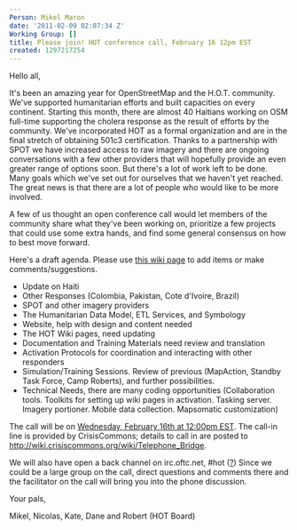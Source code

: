 ```yaml
---
Person: Mikel Maron
date: '2011-02-09 02:07:34 Z'
Working Group: []
title: Please join! HOT conference call, February 16 12pm EST
created: 1297217254
---
```

<p>Hello all,</p><p>It's been an amazing year for OpenStreetMap and the H.O.T. community. We've supported humanitarian efforts and built capacities on every continent. Starting this month, there are almost 40 Haitians working on OSM full-time supporting the cholera response as the result of efforts by the community. We've incorporated HOT as a formal organization and are in the final stretch of obtaining 501c3 certification. Thanks to a partnership with SPOT we have increased access to raw imagery and there are ongoing conversations with a few other providers that will hopefully provide an even greater range of options soon. But there's a lot of work left to be done. Many goals which we've set out for ourselves that we haven't yet reached. The great news is that there are a lot of people who would like to be more involved.</p><p>A few of us thought an open conference call would let members of the community share what they've been working on, prioritize a few projects that could use some extra hands, and find some general consensus on how to best move forward.</p><p>Here's a draft agenda. Please use <a href="http://wiki.openstreetmap.org/w/index.php?title=Humanitarian_OSM_Team/February2011ConfCall">this wiki page</a> to add items or make comments/suggestions.</p><ul><li>Update on Haiti</li><li>Other Responses (Colombia, Pakistan, Cote d'Ivoire, Brazil)</li><li>SPOT and other imagery providers</li><li>The Humanitarian Data Model, ETL Services, and Symbology</li><li>Website, help with design and content needed</li><li>The HOT Wiki pages, need updating</li><li>Documentation and Training Materials need review and translation</li><li>Activation Protocols for coordination and interacting with other responders</li><li>Simulation/Training Sessions. Review of previous (MapAction, Standby Task Force, Camp Roberts), and further possibilities.</li><li>Technical Needs, there are many coding opportunities (Collaboration tools. Toolkits for setting up wiki pages in activation. Tasking server. Imagery portioner. Mobile data collection. Mapsomatic customization)</li></ul><p>The call will be on <a title="See times around the world" href="http://www.timeanddate.com/worldclock/fixedtime.html?day=16&amp;month=2&amp;year=2011&amp;hour=12&amp;min=0&amp;sec=0&amp;p1=709">Wednesday, February 16th at 12:00pm EST</a>. The call-in line is provided by CrisisCommons; details to call in are posted to <a href="http://wiki.crisiscommons.org/wiki/Telephone_Bridge">http://wiki.crisiscommons.org/wiki/Telephone_Bridge</a>.</p><p>We will also have open a back channel on irc.oftc.net, #hot (<a title="about IRC" href="http://wiki.openstreetmap.org/wiki/IRC#IRC">?</a>) Since we could be a large group on the call, direct questions and comments there and the facilitator on the call will bring you into the phone discussion.</p><p>Your pals,</p><p>Mikel, Nicolas, Kate, Dane and Robert (HOT Board)</p>
